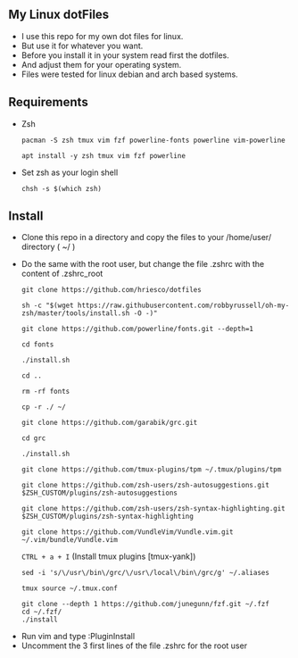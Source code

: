 ## My Linux dotFiles

* I use this repo for my own dot files for linux.
* But use it for whatever you want.
* Before you install it in your system read first the dotfiles.
* And adjust them for your operating system.
* Files were tested for linux debian and arch based systems.

## Requirements

* Zsh 

  `pacman -S zsh tmux vim fzf powerline-fonts powerline vim-powerline`
  
  `apt install -y zsh tmux vim fzf powerline`
  
* Set zsh as your login shell
 
  `chsh -s $(which zsh)`

## Install

* Clone this repo in a directory and copy the files to your /home/user/ directory ( ~/ )
* Do the same with the root user, but change the file .zshrc with the content of .zshrc_root
			
	`git clone https://github.com/hriesco/dotfiles`
	
	`sh -c "$(wget https://raw.githubusercontent.com/robbyrussell/oh-my-zsh/master/tools/install.sh -O -)"`

	`git clone https://github.com/powerline/fonts.git --depth=1`

	`cd fonts`

	`./install.sh`

	`cd ..`

	`rm -rf fonts`

	`cp -r ./ ~/`

	`git clone https://github.com/garabik/grc.git`

	`cd grc`

	`./install.sh`

	`git clone https://github.com/tmux-plugins/tpm ~/.tmux/plugins/tpm`
	
	`git clone https://github.com/zsh-users/zsh-autosuggestions.git $ZSH_CUSTOM/plugins/zsh-autosuggestions`
	
	`git clone https://github.com/zsh-users/zsh-syntax-highlighting.git $ZSH_CUSTOM/plugins/zsh-syntax-highlighting`

	`git clone https://github.com/VundleVim/Vundle.vim.git ~/.vim/bundle/Vundle.vim`

	`CTRL + a + I`  (Install tmux plugins [tmux-yank])
	
	`sed -i 's/\/usr\/bin\/grc/\/usr\/local\/bin\/grc/g' ~/.aliases` 

	`tmux source ~/.tmux.conf`
	
	```
	git clone --depth 1 https://github.com/junegunn/fzf.git ~/.fzf
	cd ~/.fzf/
	./install
	```
	
- Run vim and type :PluginInstall
- Uncomment the 3 first lines of the file .zshrc for the root user
